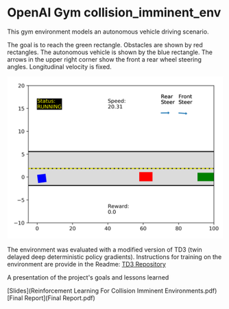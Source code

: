 # OpenAI Gym collision_imminent_env

This gym environment models an autonomous vehicle driving scenario.

The goal is to reach the green rectangle. Obstacles are shown by red rectangles. The autonomous vehicle is shown by the blue rectangle. The arrows in the upper right corner show the front a rear wheel steering angles. Longitudinal velocity is fixed.

![Image of Environment](https://github.com/jdlowman2/collision_imminent_env/blob/master/media/env_setup.png)

The environment was evaluated with a modified version of TD3 (twin delayed deep deterministic policy gradients). Instructions for training on the environment are provide in the Readme: [TD3 Repository](https://github.com/jdlowman2/TD3)


A presentation of the project's goals and lessons learned 

[Slides](Reinforcement Learning For Collision Imminent Environments.pdf)
[Final Report](Final Report.pdf)

